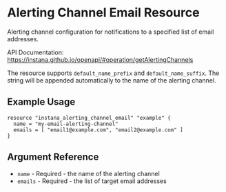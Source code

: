 # Alerting Channel Email Resource

Alerting channel configuration for notifications to a specified list of email addresses.

API Documentation: <https://instana.github.io/openapi/#operation/getAlertingChannels>

The resource supports `default_name_prefix` and `default_name_suffix`. The string will be appended automatically
to the name of the alerting channel.

## Example Usage

```hcl
resource "instana_alerting_channel_email" "example" {
  name = "my-email-alerting-channel"
  emails = [ "email1@example.com", "email2@example.com" ]
}
```

## Argument Reference

* `name` - Required - the name of the alerting channel
* `emails` - Required - the list of target email addresses
